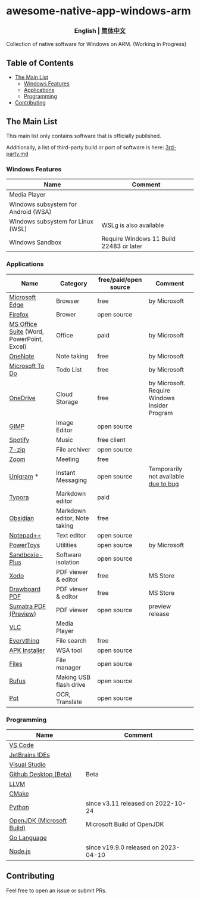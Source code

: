 # awesome-native-app-windows-arm

<h3 align="center"> English | <a href='./README-zh_CN.md'>简体中文</a></h3>

Collection of native software for Windows on ARM. (Working in Progress)

## Table of Contents

- [The Main List](#the-main-list)
  - [Windows Features](#windows-features)
  - [Applications](#applications)
  - [Programming](#programming)
- [Contributing](#contributing)

## The Main List

This main list only contains software that is officially published.

Additionally, a list of third-party build or port of software is here: [3rd-party.md](3rd-party.md)

### Windows Features

| Name                                | Comment                                 |
| ----------------------------------- | --------------------------------------- |
| Media Player                        |                                         |
| Windows subsystem for Android (WSA) |                                         |
| Windows subsystem for Linux (WSL)   | WSLg is also available                  |
| Windows Sandbox                     | Require Windows 11 Build 22483 or later |



### Applications

| Name                                                         | Category                     | free/paid/open source | Comment                                                      |
| ------------------------------------------------------------ | ---------------------------- | --------------------- | ------------------------------------------------------------ |
| [Microsoft Edge](https://www.microsoft.com/en-us/edge)       | Browser                      | free                  | by Microsoft                                                 |
| [Firefox](https://www.mozilla.org/en-US/firefox/new/)        | Brower                       | open source           |                                                              |
| [MS Office Suite](https://www.office.com/) (Word, PowerPoint, Excel) | Office                       | paid                  | by Microsoft                                                 |
| [OneNote](https://www.onenote.com/)                          | Note taking                  | free                  | by Microsoft                                                 |
| [Microsoft To Do](https://todo.microsoft.com/)               | Todo List                    | free                  | by Microsoft                                                 |
| [OneDrive](https://onedrive.live.com/)                       | Cloud Storage                | free                  | by Microsoft. Require Windows Insider Program                |
| [GIMP](https://www.gimp.org/)                                | Image Editor                 | open source           |                                                              |
| [Spotify](https://open.spotify.com/)                         | Music                        | free client           |                                                              |
| [7-zip](https://www.7-zip.org/)                              | File archiver                | open source           |                                                              |
| [Zoom](https://zoom.us/)                                     | Meeting                      | free                  |                                                              |
| [Unigram](https://github.com/UnigramDev/Unigram) \*          | Instant Messaging            | open source           | Temporarily not available [due to bug](https://github.com/UnigramDev/Unigram/issues/3010#issuecomment-1528811672) |
| [Typora](https://typora.io/)                                 | Markdown editor              | paid                  |                                                              |
| [Obsidian](https://obsidian.md/)                             | Markdown editor, Note taking | free                  |                                                              |
| [Notepad++](https://notepad-plus-plus.org/)                  | Text editor                  | open source           |                                                              |
| [PowerToys](https://github.com/microsoft/PowerToys)          | Utilities                    | open source           | by Microsoft                                                 |
| [Sandboxie-Plus](https://github.com/sandboxie-plus/Sandboxie) | Software isolation           | open source           |                                                              |
| [Xodo](https://xodo.com/)                                    | PDF viewer & editor          | free                  | MS Store                                                     |
| [Drawboard PDF](https://www.drawboard.com/)                  | PDF viewer & editor          | free                  | MS Store                                                     |
| [Sumatra PDF (Preview)](https://www.sumatrapdfreader.org/free-pdf-reader) | PDF viewer                   | open source           | preview release                                              |
| [VLC](https://www.videolan.org/vlc/)                         | Media Player                 |                       |                                                              |
| [Everything](https://www.voidtools.com/)                     | File search                  | free                  |                                                              |
| [APK Installer](https://github.com/Paving-Base/APK-Installer) | WSA tool                     | open source           |                                                              |
| [Files](https://files.community/)                            | File manager                 | open source           |                                                              |
| [Rufus](https://rufus.ie/)                                   | Making USB flash drive       | open source           |                                                              |
| [Pot](https://github.com/pot-app/pot-desktop)                | OCR, Translate               | open source           |                                                              |



### Programming

| Name                                                         | Comment                              |
| ------------------------------------------------------------ | ------------------------------------ |
| [VS Code](https://code.visualstudio.com/)                    |                                      |
| [JetBrains IDEs](https://www.jetbrains.com/)                 |                                      |
| [Visual Studio](https://visualstudio.microsoft.com/)         |                                      |
| [Github Desktop (Beta)](https://desktop.github.com/beta/)    | Beta                                 |
| [LLVM](https://llvm.org/)                                    |                                      |
| [CMake](https://cmake.org/)                                  |                                      |
| [Python](https://www.python.org/)                            | since v3.11 released on 2022-10-24   |
| [OpenJDK (Microsoft Build)](https://www.microsoft.com/openjdk) | Microsoft Build of OpenJDK           |
| [Go Language](https://go.dev/)                               |                                      |
| [Node.js](https://nodejs.org/)                               | since v19.9.0 released on 2023-04-10 |



## Contributing

Feel free to open an issue or submit PRs.
